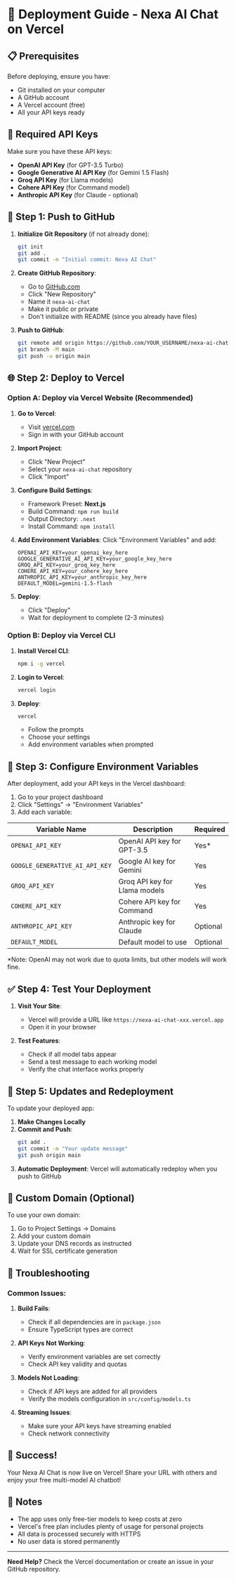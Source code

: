 # 🚀 Deployment Guide - Nexa AI Chat on Vercel

## 📋 Prerequisites

Before deploying, ensure you have:
- Git installed on your computer
- A GitHub account
- A Vercel account (free)
- All your API keys ready

## 🔑 Required API Keys

Make sure you have these API keys:
- **OpenAI API Key** (for GPT-3.5 Turbo)
- **Google Generative AI API Key** (for Gemini 1.5 Flash)
- **Groq API Key** (for Llama models)
- **Cohere API Key** (for Command model)
- **Anthropic API Key** (for Claude - optional)

## 📂 Step 1: Push to GitHub

1. **Initialize Git Repository** (if not already done):
   ```bash
   git init
   git add .
   git commit -m "Initial commit: Nexa AI Chat"
   ```

2. **Create GitHub Repository**:
   - Go to [GitHub.com](https://github.com)
   - Click "New Repository"
   - Name it `nexa-ai-chat`
   - Make it public or private
   - Don't initialize with README (since you already have files)

3. **Push to GitHub**:
   ```bash
   git remote add origin https://github.com/YOUR_USERNAME/nexa-ai-chat.git
   git branch -M main
   git push -u origin main
   ```

## 🌐 Step 2: Deploy to Vercel

### Option A: Deploy via Vercel Website (Recommended)

1. **Go to Vercel**:
   - Visit [vercel.com](https://vercel.com)
   - Sign in with your GitHub account

2. **Import Project**:
   - Click "New Project"
   - Select your `nexa-ai-chat` repository
   - Click "Import"

3. **Configure Build Settings**:
   - Framework Preset: **Next.js**
   - Build Command: `npm run build`
   - Output Directory: `.next`
   - Install Command: `npm install`

4. **Add Environment Variables**:
   Click "Environment Variables" and add:
   ```
   OPENAI_API_KEY=your_openai_key_here
   GOOGLE_GENERATIVE_AI_API_KEY=your_google_key_here
   GROQ_API_KEY=your_groq_key_here
   COHERE_API_KEY=your_cohere_key_here
   ANTHROPIC_API_KEY=your_anthropic_key_here
   DEFAULT_MODEL=gemini-1.5-flash
   ```

5. **Deploy**:
   - Click "Deploy"
   - Wait for deployment to complete (2-3 minutes)

### Option B: Deploy via Vercel CLI

1. **Install Vercel CLI**:
   ```bash
   npm i -g vercel
   ```

2. **Login to Vercel**:
   ```bash
   vercel login
   ```

3. **Deploy**:
   ```bash
   vercel
   ```
   - Follow the prompts
   - Choose your settings
   - Add environment variables when prompted

## 🔧 Step 3: Configure Environment Variables

After deployment, add your API keys in the Vercel dashboard:

1. Go to your project dashboard
2. Click "Settings" → "Environment Variables"
3. Add each variable:

| Variable Name | Description | Required |
|---------------|-------------|----------|
| `OPENAI_API_KEY` | OpenAI API key for GPT-3.5 | Yes* |
| `GOOGLE_GENERATIVE_AI_API_KEY` | Google AI key for Gemini | Yes |
| `GROQ_API_KEY` | Groq API key for Llama models | Yes |
| `COHERE_API_KEY` | Cohere API key for Command | Yes |
| `ANTHROPIC_API_KEY` | Anthropic key for Claude | Optional |
| `DEFAULT_MODEL` | Default model to use | Optional |

*Note: OpenAI may not work due to quota limits, but other models will work fine.

## ✅ Step 4: Test Your Deployment

1. **Visit Your Site**:
   - Vercel will provide a URL like `https://nexa-ai-chat-xxx.vercel.app`
   - Open it in your browser

2. **Test Features**:
   - Check if all model tabs appear
   - Send a test message to each working model
   - Verify the chat interface works properly

## 🔄 Step 5: Updates and Redeployment

To update your deployed app:

1. **Make Changes Locally**
2. **Commit and Push**:
   ```bash
   git add .
   git commit -m "Your update message"
   git push origin main
   ```
3. **Automatic Deployment**: Vercel will automatically redeploy when you push to GitHub

## 🎯 Custom Domain (Optional)

To use your own domain:

1. Go to Project Settings → Domains
2. Add your custom domain
3. Update your DNS records as instructed
4. Wait for SSL certificate generation

## 🐛 Troubleshooting

### Common Issues:

1. **Build Fails**:
   - Check if all dependencies are in `package.json`
   - Ensure TypeScript types are correct

2. **API Keys Not Working**:
   - Verify environment variables are set correctly
   - Check API key validity and quotas

3. **Models Not Loading**:
   - Check if API keys are added for all providers
   - Verify the models configuration in `src/config/models.ts`

4. **Streaming Issues**:
   - Make sure your API keys have streaming enabled
   - Check network connectivity

## 🎉 Success!

Your Nexa AI Chat is now live on Vercel! Share your URL with others and enjoy your free multi-model AI chatbot!

## 📝 Notes

- The app uses only free-tier models to keep costs at zero
- Vercel's free plan includes plenty of usage for personal projects
- All data is processed securely with HTTPS
- No user data is stored permanently

---

**Need Help?** Check the Vercel documentation or create an issue in your GitHub repository.